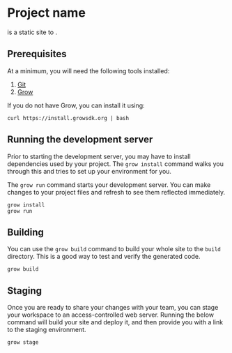 # Project name

<Project Name> is a static site to <do things>.

## Prerequisites

At a minimum, you will need the following tools installed:

1. [Git](http://git-scm.com/)
2. [Grow](https://grow.io)

If you do not have Grow, you can install it using:

```
curl https://install.growsdk.org | bash
```

## Running the development server

Prior to starting the development server, you may have to install dependencies used by your project. The `grow install` command walks you through this and tries to set up your environment for you.

The `grow run` command starts your development server. You can make changes to your project files and refresh to see them reflected immediately.

```
grow install
grow run
```

## Building

You can use the `grow build` command to build your whole site to the `build` directory. This is a good way to test and verify the generated code.

```
grow build
```

## Staging

Once you are ready to share your changes with your team, you can stage your workspace to an access-controlled web server. Running the below command will build your site and deploy it, and then provide you with a link to the staging environment.

```
grow stage
```
